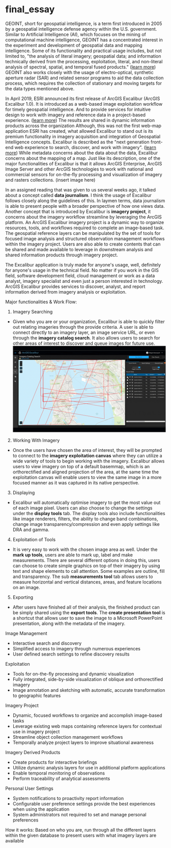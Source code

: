 # final_essay
GEOINT, short for geospatial intelligence, is a term first introduced in 2005 by a geospatial intelligence defense agency within the U.S. government. Similar to Artificial Intelligence (AI), which focuses on the mining of computational machine intelligence, GEOINT has a concentrated interest in the experiment and development of geospatial data and mapping intelligence. Some of its functionality and practical usage includes, but not limited to, "the analysis of literal imagery; geospatial data; and information technically derived from the processing, exploitation, literal, and non-literal analysis of spectral, spatial, and temporal fused products." ([learn more](https://www.omnisci.com/technical-glossary/geoint)) GEOINT also works closely with the usage of electro-optical, synthetic aperture radar (SAR) and related sensor programs to aid the data collection process, which requires the collection of stationary and moving targets for the data types mentioned above.

In April 2019, ESRI announced its first release of ArcGIS Excalibur (ArcGIS Excalibur 1.0). It is introduced as a web-based image exploitation workflow for timely geospatial intelligence. And to provide services for intuitive design to work with imagery and reference data in a project-based experience. ([learn more](https://www.youtube.com/watch?v=wtAFXG-sG7g)) The results are shared in dynamic information products across the organization Although, this was not the first web-map application ESRI has created, what allowed Excalibur to stand out is its premium functionality in imagery acquisition and integration of Geospatial Intelligence concepts. Excalibur is described as the "next generation front-end web experience to search, discover, and work with imagery". ([learn more](https://www.esri.com/arcgis-blog/products/excalibur/imagery/visit-the-arcgis-excalibur-team-at-the-geoint-symposium-2019/)) While metadata concerns about the data about the data, Excalibur concerns about the mapping of a map. Just like its description, one of the major functionalities of Excalibur is that it allows ArcGIS Enterprise, ArcGIS Image Server and other ArcGIS technologies to work with national and commercial sensors for on-the-fly processing and visualization of imagery and rasters collections.
(insert image here)

In an assigned reading that was given to us several weeks ago, it talked about a concept called **data journalism**. I think the usage of Excalibur follows closely along the guidelines of this. In laymen terms, data journalism is able to present people with a broader perspective of how one views data. Another concept that is introduced by Excalibur is **imagery project**, it concerns about the imagery workflow streamline by leveraging the ArcGIS platform. An ArcGIS Excalibur imagery project is a dynamic way to organize resources, tools, and workflows required to complete an image-based task. The geospatial reference layers can be manipulated by the set of tools for focused image analysis and structured observation management workflows within the imagery project. Users are also able to create contents that can be shared and made available to leverage in downstream analysis and shared information products through imagery project.

The Excalibur application is truly made for anyone's usage, well, definitely for anyone's usage in the technical field. No matter if you work in the GIS field, software development field, cloud management or work as a data analyst, imagery specialist and even just a person interested in technology. ArcGIS Excalibur provides services to discover, analyst, and report information derived from imagery analysis or exploitation.

Major functionalities & Work Flow:
1. Imagery Searching
  - Given who you are or your organization, Excalibur is able to quickly filter out relating imageries through the provide criteria. A user is able to connect  directly to an imagery layer, an image service URL, or even through the **imagery catalog search**. It also allows users to search for other areas of interest to discover and queue images for future use.
![Excalibur interface](./gif1.gif)

2. Working With Imagery
  - Once the users have chosen the area of interest, they will be prompted to connect to the **imagery exploitation canvas** where they can utilize a wide variety of tools to begin working with the imagery. Excalibur allows users to view imagery on top of a default basemmap, which is an orthorectified and aligned projection of the area, at the same time the exploitation canvas will enable users to view the same image in a more focused manner as it was captured in its native perspective.
3. Displaying
  - Excalibur will automatically optimise imagery to get the most value out of each image pixel. Users can also choose to change the settings under the **display tools** tab. The display tools also include functionalities like image renderers, filters, the ability to change band combinations, change image transparency/compression and even apply settings like DRA and gamma.
4. Exploitation of Tools
  - It is very easy to work with the chosen image area as well. Under the **mark up tools**, users are able to mark up, label and make measurements. There are several different options in doing this, users can choose to create simple graphics on top of their imagery by using text and shape elements to call attention. Some examples are outline, fill and transparency. The sub **measurements tool** tab allows users to measure horizontal and vertical distances, areas, and feature locations on an image.
5. Exporting
  - After users have finished all of their analysis, the finished product can be simply shared using the **export tools**. The **create presentation tool** is a shortcut that allows user to save the image to a Microsoft PowerPoint presentation, along with the metadata of the imagery.

Image Management
- Interactive search and discovery
- Simplified access to imagery through numerous experiences
- User defined search settings to refine discovery results

Exploitation
- Tools for on-the-fly processing and dynamic visualization
- Fully integrated, side-by-side visualization of oblique and orthorectified imagery
- Image annotation and sketching with automatic, accurate transformation to geographic features

Imagery Project
- Dynamic, focused workflows to organize and accomplish image-based tasks
- Leverage existing web maps containing reference layers for contextual use in imagery project
- Streamline object collection management workflows
- Temporally analyze project layers to improve situational awareness

Imagery Derived Products
- Create products for interactive briefings
- Utilize dynamic analysis layers for use in additional platform applications
- Enable temporal monitoring of observations
- Perform traceability of analytical assessments

Personal User Settings
- System notifications to proactivity report information
- Configurable user preference settings provide the best experiences when using the application
- System administrators not required to set and manage personal preferences

How it works:
Based on who you are, run through all the different layers within the given database to present users with what imagery layers are available
